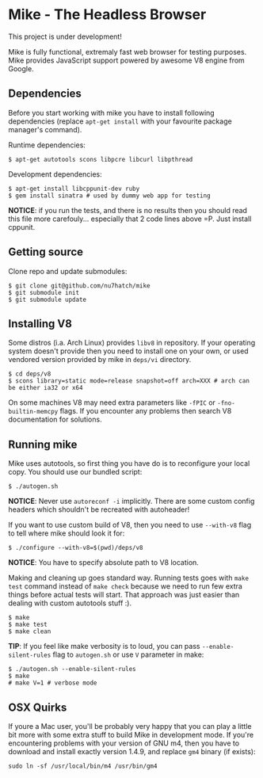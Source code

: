# Mike - The Headless Browser

This project is under development!

Mike is fully functional, extremaly fast web browser for testing purposes. Mike provides
JavaScript support powered by awesome V8 engine from Google.

## Dependencies

Before you start working with mike you have to install following dependencies (replace 
`apt-get install` with your favourite package manager's command).

Runtime dependencies:

    $ apt-get autotools scons libpcre libcurl libpthread

Development dependencies:
    
    $ apt-get install libcppunit-dev ruby
    $ gem install sinatra # used by dummy web app for testing

**NOTICE**: if you run the tests, and there is no results then you should read this file 
more carefouly... especially that 2 code lines above =P. Just install cppunit.

## Getting source

Clone repo and update submodules:

    $ git clone git@github.com/nu7hatch/mike
    $ git submodule init
    $ git submodule update

## Installing V8

Some distros (i.a. Arch Linux) provides `libv8` in repository. If your operating system doesn't
provide then you need to install one on your own, or used vendored version provided by mike in
`deps/vi` directory. 

    $ cd deps/v8
    $ scons library=static mode=release snapshot=off arch=XXX # arch can be either ia32 or x64

On some machines V8 may need extra parameters like `-fPIC` or `-fno-builtin-memcpy` flags. If
you encounter any problems then search V8 documentation for solutions.

## Running mike

Mike uses autotools, so first thing you have do is to reconfigure your local copy. You should use
our bundled script: 
  
    $ ./autogen.sh
    
**NOTICE**: Never use `autoreconf -i` implicitly. There are some custom config headers which shouldn't be 
recreated with autoheader! 

If you want to use custom build of V8, then you need to use `--with-v8` flag to tell where mike should
look it for:

    $ ./configure --with-v8=$(pwd)/deps/v8
    
**NOTICE**: You have to specify absolute path to V8 location.     
    
Making and cleaning up goes standard way. Running tests goes with `make test` command instead of
`make check` because we need to run few extra things before actual tests will start. That approach
was just easier than dealing with custom autotools stuff :).  

    $ make
    $ make test
    $ make clean

**TIP**: If you feel like make verbosity is to loud, you can pass `--enable-silent-rules` flag to 
`autogen.sh` or use `V` parameter in make:

    $ ./autogen.sh --enable-silent-rules
    $ make
    # make V=1 # verbose mode

## OSX Quirks

If youre a Mac user, you'll be probably very happy that you can play a little bit more
with some extra stuff to build Mike in development mode. If you're encountering problems
with your version of GNU m4, then you have to download and install exactly version 1.4.9,
and replace `gm4` binary (if exists): 

    sudo ln -sf /usr/local/bin/m4 /usr/bin/gm4
